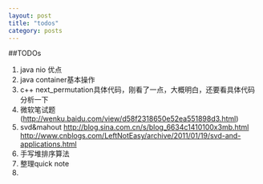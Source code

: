 ```yaml
---
layout: post
title: "todos"
category: posts
---
```


##TODOs
1. java nio 优点
2. java container基本操作
3. c++ next_permutation具体代码，刚看了一点，大概明白，还要看具体代码分析一下
4. 微软笔试题(http://wenku.baidu.com/view/d58f2318650e52ea551898d3.html)
5. svd&mahout http://blog.sina.com.cn/s/blog_6634c1410100x3mb.html http://www.cnblogs.com/LeftNotEasy/archive/2011/01/19/svd-and-applications.html
7. 手写堆排序算法
8. 整理quick note
9. 
